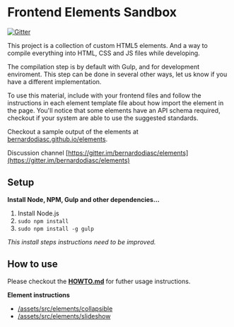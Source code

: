 # Frontend Elements Sandbox

[![Gitter](https://badges.gitter.im/Join%20Chat.svg)](https://gitter.im/bernardodiasc/elements?utm_source=badge&utm_medium=badge&utm_campaign=pr-badge&utm_content=badge)

This project is a collection of custom HTML5 elements. And a way to compile everything into HTML, CSS and JS files while developing.

The compilation step is by default with Gulp, and for development enviroment. This step can be done in several other ways, let us know if you have a different implementation.

To use this material, include with your frontend files and follow the instructions in each element template file about how import the element in the page. You'll notice that some elements have an API schema required, checkout if your system are able to use the suggested standards.

Checkout a sample output of the elements at [bernardodiasc.github.io/elements](http://bernardodiasc.github.io/elements).

Discussion channel [https://gitter.im/bernardodiasc/elements](https://gitter.im/bernardodiasc/elements)

## Setup

__Install Node, NPM, Gulp and other dependencies...__

1. Install Node.js
2. `sudo npm install`
3. `sudo npm install -g gulp`

_This install steps instructions need to be improved._

## How to use

Please checkout the __[HOWTO.md](./HOWTO.md)__ for futher usage instructions.

__Element instructions__

- [/assets/src/elements/collapsible](./assets/src/elements/collapsible)
- [/assets/src/elements/slideshow](./assets/src/elements/slideshow)
